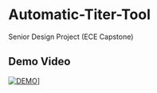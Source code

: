 # Automatic-Titer-Tool
Senior Design Project (ECE Capstone)

## Demo Video
[![DEMO](https://img.youtube.com/vi/yC5J77mjxKA/0.jpg)](https://www.youtube.com/watch?v=yC5J77mjxKA)]

